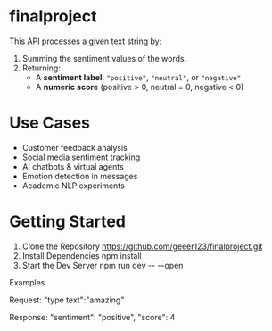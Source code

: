 # finalproject
This API processes a given text string by:

1. Summing the sentiment values of the words.
2. Returning:
   - A **sentiment label**: `"positive"`, `"neutral"`, or `"negative"`
   - A **numeric score** (positive > 0, neutral = 0, negative < 0)

# Use Cases

- Customer feedback analysis  
- Social media sentiment tracking  
- AI chatbots & virtual agents  
- Emotion detection in messages  
- Academic NLP experiments

# Getting Started

1. Clone the Repository
https://github.com/geeer123/finalproject.git
2. Install Dependencies
npm install
3. Start the Dev Server
npm run dev -- --open

Examples

Request:
"type text":"amazing"

Response:
  "sentiment": "positive",
  "score": 4

